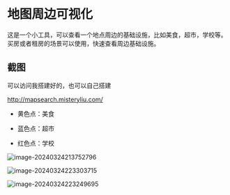 # 地图周边可视化

这是一个小工具，可以查看一个地点周边的基础设施，比如美食，超市，学校等。买房或者租房的场景可以使用，快速查看周边基础设施。

## 截图

可以访问我搭建好的，也可以自己搭建

http://mapsearch.misteryliu.com/

- 黄色点：美食

- 蓝色点：超市

- 红色点：学校

![image-20240324213752796](https://misteryliu.oss-cn-beijing.aliyuncs.com/image/image-20240324213752796.png)

![image-20240324223303715](https://misteryliu.oss-cn-beijing.aliyuncs.com/image/image-20240324223303715.png)

![image-20240324223249695](https://misteryliu.oss-cn-beijing.aliyuncs.com/image/image-20240324223249695.png)

